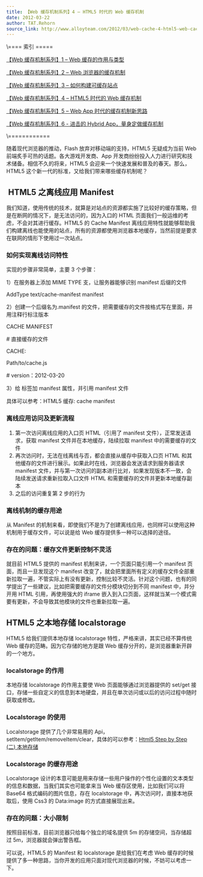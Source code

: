 ```yaml
---
title: 【Web 缓存机制系列】4 – HTML5 时代的 Web 缓存机制
date: 2012-03-22
author: TAT.Rehorn
source_link: http://www.alloyteam.com/2012/03/web-cache-4-html5-web-cache/
---
```


\\==== 索引 =====

[【Web 缓存机制系列】1 – Web 缓存的作用与类型](http://alloyteam.com/2012/03/web-cache-1-web-cache-overview/)

[【Web 缓存机制系列】2 – Web 浏览器的缓存机制](http://alloyteam.com/2012/03/web-cache-2-browser-cache/) 

[【Web 缓存机制系列】3 – 如何构建可缓存站点](http://alloyteam.com/2012/03/web-cache-3-how-to-build-cacheable-website/)

[【Web 缓存机制系列】4 – HTML5 时代的 Web 缓存机制](http://alloyteam.com/2012/03/web-cache-4-html5-web-cache/)

[【Web 缓存机制系列】5 – Web App 时代的缓存机制新思路](http://alloyteam.com/2012/03/web-cache-5-web-app-cache/)

[【Web 缓存机制系列】6 - 进击的 Hybrid App，量身定做缓存机制](http://www.alloyteam.com/2013/12/web-cache-6-hybrid-app-tailored-cache/)

\\============

随着现代浏览器的推动，Flash 放弃对移动端的支持，HTML5 无疑成为当前 Web 前端炙手可热的话题。各大游戏开发商、App 开发商纷纷投入人力进行研究和技术储备。相信不久的将来，HTML5 会迎来一个快速发展和普及的春天。那么，HTML5 这个新一代的标准，又给我们带来哪些缓存机制呢？

##  HTML5 之离线应用 Manifest

我们知道，使用传统的技术，就算是对站点的资源都实施了比较好的缓存策略，但是在断网的情况下，是无法访问的，因为入口的 HTML 页面我们一般运维的考虑，不会对其进行缓存。HTML5 的 Cache Manifest 离线应用特性就能够帮助我们构建离线也能使用的站点，所有的资源都使用浏览器本地缓存，当然前提是要求在联网的情形下使用过一次站点。

### 如何实现离线访问特性

实现的步骤非常简单，主要 3 个步骤：

1）在服务器上添加 MIME TYPE 支，让服务器能够识别 manifest 后缀的文件

AddType text/cache-manifest manifest

2）创建一个后缀名为.manifest 的文件，把需要缓存的文件按格式写在里面，并用注释行标注版本

CACHE MANIFEST

\# 直接缓存的文件

CACHE:

Path/to/cache.js

\# version：2012-03-20

3）给 <html> 标签加 manifest 属性，并引用 manifest 文件

具体可以参考：HTML5 缓存: cache manifest

<html manifest="path/to/name-of.manifest">

### 离线应用访问及更新流程

1.  第一次访问离线应用的入口页 HTML（引用了 manifest 文件），正常发送请求，获取 manifest 文件并在本地缓存，陆续拉取 manifest 中的需要缓存的文件
2.  再次访问时，无法在线离线与否，都会直接从缓存中获取入口页 HTML 和其他缓存的文件进行展示。如果此时在线，浏览器会发送请求到服务器请求 manifest 文件，并与第一次访问的副本进行比对，如果发现版本不一致，会陆续发送请求重新拉取入口文件 HTML 和需要缓存的文件并更新本地缓存副本
3.  之后的访问重复第 2 步的行为

### 离线机制的缓存用途

从 Manifest 的机制来看，即使我们不是为了创建离线应用，也同样可以使用这种机制用于缓存文件，可以说是给 Web 缓存提供多一种可以选择的途径。

### 存在的问题：缓存文件更新控制不灵活

就目前 HTML5 提供的 manifest 机制来讲，一个页面只能引用一个 manifest 页面，而且一旦发现这个 manifest 改变了，就会把里面所有定义的缓存文件全部重新拉取一遍，不管实际上有没有更新，控制比较不灵活。针对这个问题，也有的同学提出了一些建议，比如把需要缓存的文件分模块切分到不同 manifest 中，并分开用 HTML 引用，再使用强大的 iframe 嵌入到入口页面，这样就当某一个模式需要有更新，不会导致其他模块的文件也重新拉取一遍。

## HTML5 之本地存储 localstorage

HTML5 给我们提供本地存储 localstorage 特性，严格来讲，其实已经不算传统 Web 缓存的范畴。因为它存储的地方是跟 Web 缓存分开的，是浏览器重新开辟的一个地方。

### localstorage 的作用

本地存储 localstorage 的作用主要使 Web 页面能够通过浏览器提供的 set/get 接口，存储一些自定义的信息到本地硬盘，并且在单次访问或以后的访问过程中随时获取或修改。

### Localstorage 的使用

Localstorage 提供了几个非常易用的 Api，setItem/getItem/removeItem/clear，具体的可以参考：[Html5 Step by Step (二) 本地存储](http://www.cnblogs.com/Henllyee/archive/2012/02/26/Html5_Third.html)

### Localstorage 的缓存用途

Localstorage 设计的本意可能是用来存储一些用户操作的个性化设置的文本类型的信息和数据，当我们其实也可能拿来当 Web 缓存区使用，比如我们可以将 Base64 格式编码的图片信息，存在 localstorage 中，再次访问时，直接本地获取后，使用 Css3 的 Data:image 的方式直接展现出来。

### 存在的问题：大小限制

按照目前标准，目前浏览器只给每个独立的域名提供 5m 的存储空间，当存储超过 5m，浏览器就会弹出警告框。

可以说，HTML5 的 Manifest 和 localstorage 是给我们在考虑 Web 缓存的时候提供了多一种思路，当你开发的应用只面对现代浏览器的时候，不妨可以考虑一下。